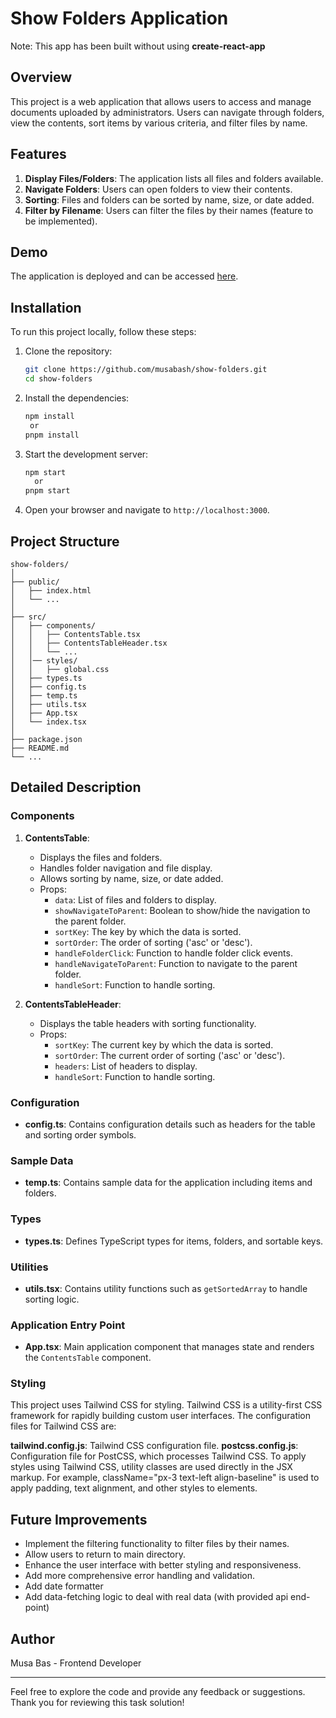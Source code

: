 # Show Folders Application
Note: This app has been built without using **create-react-app**

## Overview

This project is a web application that allows users to access and manage documents uploaded by administrators. Users can navigate through folders, view the contents, sort items by various criteria, and filter files by name.

## Features

1. **Display Files/Folders**: The application lists all files and folders available.
2. **Navigate Folders**: Users can open folders to view their contents.
3. **Sorting**: Files and folders can be sorted by name, size, or date added.
4. **Filter by Filename**: Users can filter the files by their names (feature to be implemented).

## Demo

The application is deployed and can be accessed [here](https://main--show-folders.netlify.app/).

## Installation

To run this project locally, follow these steps:

1. Clone the repository:
   ```bash
   git clone https://github.com/musabash/show-folders.git
   cd show-folders
   ```

2. Install the dependencies:
   ```bash
   npm install
    or
   pnpm install
   ```

3. Start the development server:
   ```bash
   npm start
     or
   pnpm start
   ```

4. Open your browser and navigate to `http://localhost:3000`.

## Project Structure

```plaintext
show-folders/
│
├── public/
│   ├── index.html
│   └── ...
│
├── src/
│   ├── components/
│   │   ├── ContentsTable.tsx
│   │   ├── ContentsTableHeader.tsx
│   │   └── ...
│   │── styles/
│   │   ├── global.css
│   ├── types.ts
│   ├── config.ts
│   ├── temp.ts
│   ├── utils.tsx
│   ├── App.tsx
│   └── index.tsx
│
├── package.json
├── README.md
└── ...
```

## Detailed Description

### Components

1. **ContentsTable**: 
   - Displays the files and folders.
   - Handles folder navigation and file display.
   - Allows sorting by name, size, or date added.
   - Props:
     - `data`: List of files and folders to display.
     - `showNavigateToParent`: Boolean to show/hide the navigation to the parent folder.
     - `sortKey`: The key by which the data is sorted.
     - `sortOrder`: The order of sorting ('asc' or 'desc').
     - `handleFolderClick`: Function to handle folder click events.
     - `handleNavigateToParent`: Function to navigate to the parent folder.
     - `handleSort`: Function to handle sorting.

2. **ContentsTableHeader**:
   - Displays the table headers with sorting functionality.
   - Props:
     - `sortKey`: The current key by which the data is sorted.
     - `sortOrder`: The current order of sorting ('asc' or 'desc').
     - `headers`: List of headers to display.
     - `handleSort`: Function to handle sorting.

### Configuration

- **config.ts**: Contains configuration details such as headers for the table and sorting order symbols.

### Sample Data

- **temp.ts**: Contains sample data for the application including items and folders.

### Types

- **types.ts**: Defines TypeScript types for items, folders, and sortable keys.

### Utilities

- **utils.tsx**: Contains utility functions such as `getSortedArray` to handle sorting logic.

### Application Entry Point

- **App.tsx**: Main application component that manages state and renders the `ContentsTable` component.

### Styling
This project uses Tailwind CSS for styling. Tailwind CSS is a utility-first CSS framework for rapidly building custom user interfaces. The configuration files for Tailwind CSS are:

**tailwind.config.js**: Tailwind CSS configuration file.
**postcss.config.js**: Configuration file for PostCSS, which processes Tailwind CSS.
To apply styles using Tailwind CSS, utility classes are used directly in the JSX markup. For example, className="px-3 text-left align-baseline" is used to apply padding, text alignment, and other styles to elements.

## Future Improvements

- Implement the filtering functionality to filter files by their names.
- Allow users to return to main directory.
- Enhance the user interface with better styling and responsiveness.
- Add more comprehensive error handling and validation.
- Add date formatter
- Add data-fetching logic to deal with real data (with provided api end-point)

## Author

Musa Bas - Frontend Developer

---

Feel free to explore the code and provide any feedback or suggestions. Thank you for reviewing this task solution!
